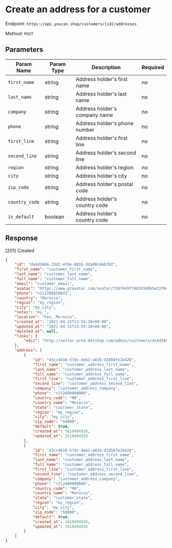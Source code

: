 # Create an address for a customer

Endpoint: `https://api.youcan.shop/customers/{id}/addresses`

Method: `POST`

<a name="parameters"></a>

## Parameters

| Param Name     | Param Type | Description                   | Required |
| -------------- | ---------- | ----------------------------- | -------- |
| `first_name`   | string     | Address holder's first name   | no       |
| `last_name`    | string     | Address holder's last name    | no       |
| `company`      | string     | Address holder's company name | no       |
| `phone`        | string     | Address holder's phone number | no       |
| `first_line`   | string     | Address holder's first line   | no       |
| `second_line`  | string     | Address holder's second line  | no       |
| `region`       | string     | Address holder's region       | no       |
| `city`         | string     | Address holder's city         | no       |
| `zip_code`     | string     | Address holder's postal code  | no       |
| `country_code` | string     | Address holder's country code | no       |
| `is_default`   | boolean    | Address holder's country code | no       |

<a name="response"></a>
## Response

[201] Created

```json
{
    "id": "da4d2666-33d2-47de-881b-3dad8c4abf62",
    "first_name": "customer_first_name",
    "last_name": "customer_last_name",
    "full_name": "customer_full_name",
    "email": "customer_email",
    "avatar": "https://www.gravatar.com/avatar/f287649f7dd2d340b5e22704b3622ecd?s=100&d=http://api.dotshop.com/store-admin/images/generic_avatar.png",
    "phone": "+212706650843",
    "country": "Morocco",
    "region": "my_region",
    "city": "my_city",
    "notes": "my_",
    "location": "Fes, Morocco",
    "created_at": "2021-04-15T13:55:10+00:00",
    "updated_at": "2021-04-15T13:55:10+00:00",
    "deleted_at": null,
    "links": {
        "edit": "http://seller-area.dotshop.com/admin/customers/da4d2666-33d2-47de-881b-3dad8c4abf62/edit"
    },
    "address": [
        {
            "id": "43cc4816-57dc-4eb1-a828-d2850fe1b42b",
            "first_name": "customer_address_first_name",
            "last_name": "customer_address_last_name",
            "full_name": "customer_address_full_name",
            "first_line": "customer_address_first_line",
            "second_line": "customer_address_second_line",
            "company": "customer_address_company",
            "phone": "+212600000000",
            "country_code": "MA",
            "country_name": "Morocco",
            "state": "customer_state",
            "region": "my_region",
            "city": "my_city",
            "zip_code": "50000",
            "default": true,
            "created_at": 1618494926,
            "updated_at": 1618494926
        },
        {
            "id": "43cc4816-57dc-4eb1-a828-d2850fe1b42b",
            "first_name": "customer_address_first_name",
            "last_name": "customer_address_last_name",
            "full_name": "customer_address_full_name",
            "first_line": "customer_address_first_line",
            "second_line": "customer_address_second_line",
            "company": "customer_address_company",
            "phone": "+212600000000",
            "country_code": "MA",
            "country_name": "Morocco",
            "state": "customer_state",
            "region": "my_region",
            "city": "my_city",
            "zip_code": "50000",
            "default": true,
            "created_at": 1618494926,
            "updated_at": 1618494926
        }
    ]
}
```
